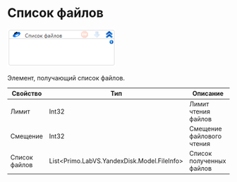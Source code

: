 # Список файлов

![](../../../../resources/activities/extra/labvs/yandexdisk/image-523.png)

Элемент, получающий список файлов.

| Свойство      | Тип                                          | Описание                  |
| ------------- | -------------------------------------------- | ------------------------- |
| Лимит         | Int32                                        | Лимит чтения файлов       |
| Смещение      | Int32                                        | Смещение файлового чтения |
| Список файлов | List\<Primo.LabVS.YandexDisk.Model.FileInfo> | Список полученных файлов  |
